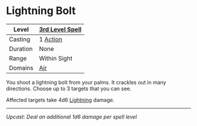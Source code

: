# Lightning Bolt

| Level    | [3rd Level Spell](3rd%20Level%20Spells.md)                            |
| -------- | --------------------------------------------------------------------- |
| Casting  | 1 [Action](../../../../Game%20Procedures/Core%20Procedures/Action.md) |
| Duration | None                                                                  |
| Range    | Within Sight                                                          |
| Domains  | [Air](../../Spell%20Domains/Air.md)                                   |

You shoot a lightning bolt from your palms. It crackles out in many directions. Choose up to 3 targets that you can see.

Affected targets take 4d6 [Lightning](../../../../Game%20Procedures/Combat/Damage%20Types/Lightning.md) damage.

---
*Upcast: Deal an additional 1d6 damage per spell level*
